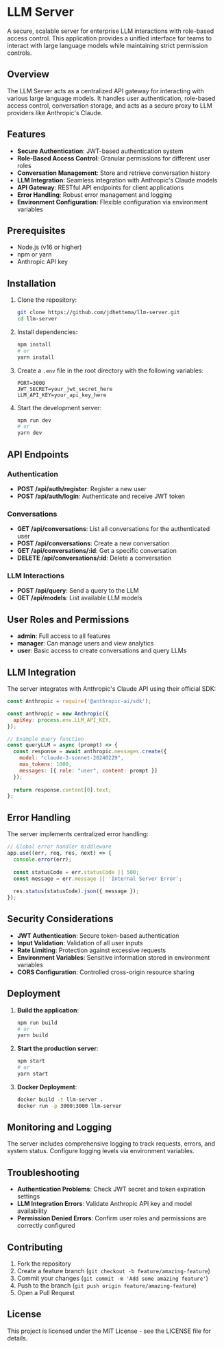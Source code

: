 # LLM Server

A secure, scalable server for enterprise LLM interactions with role-based access control. This application provides a unified interface for teams to interact with large language models while maintaining strict permission controls.

## Overview

The LLM Server acts as a centralized API gateway for interacting with various large language models. It handles user authentication, role-based access control, conversation storage, and acts as a secure proxy to LLM providers like Anthropic's Claude.

## Features

- **Secure Authentication**: JWT-based authentication system
- **Role-Based Access Control**: Granular permissions for different user roles
- **Conversation Management**: Store and retrieve conversation history
- **LLM Integration**: Seamless integration with Anthropic's Claude models
- **API Gateway**: RESTful API endpoints for client applications
- **Error Handling**: Robust error management and logging
- **Environment Configuration**: Flexible configuration via environment variables

## Prerequisites

- Node.js (v16 or higher)
- npm or yarn
- Anthropic API key

## Installation

1. Clone the repository:
   ```bash
   git clone https://github.com/jdhettema/llm-server.git
   cd llm-server
   ```

2. Install dependencies:
   ```bash
   npm install
   # or
   yarn install
   ```

3. Create a `.env` file in the root directory with the following variables:
   ```
   PORT=3000
   JWT_SECRET=your_jwt_secret_here
   LLM_API_KEY=your_api_key_here
   ```

4. Start the development server:
   ```bash
   npm run dev
   # or
   yarn dev
   ```

## API Endpoints

### Authentication

- **POST /api/auth/register**: Register a new user
- **POST /api/auth/login**: Authenticate and receive JWT token

### Conversations

- **GET /api/conversations**: List all conversations for the authenticated user
- **POST /api/conversations**: Create a new conversation
- **GET /api/conversations/:id**: Get a specific conversation
- **DELETE /api/conversations/:id**: Delete a conversation

### LLM Interactions

- **POST /api/query**: Send a query to the LLM
- **GET /api/models**: List available LLM models

## User Roles and Permissions

- **admin**: Full access to all features
- **manager**: Can manage users and view analytics
- **user**: Basic access to create conversations and query LLMs

## LLM Integration

The server integrates with Anthropic's Claude API using their official SDK:

```javascript
const Anthropic = require('@anthropic-ai/sdk');

const anthropic = new Anthropic({
  apiKey: process.env.LLM_API_KEY,
});

// Example query function
const queryLLM = async (prompt) => {
  const response = await anthropic.messages.create({
    model: "claude-3-sonnet-20240229",
    max_tokens: 1000,
    messages: [{ role: "user", content: prompt }]
  });
  
  return response.content[0].text;
};
```

## Error Handling

The server implements centralized error handling:

```javascript
// Global error handler middleware
app.use((err, req, res, next) => {
  console.error(err);
  
  const statusCode = err.statusCode || 500;
  const message = err.message || 'Internal Server Error';
  
  res.status(statusCode).json({ message });
});
```

## Security Considerations

- **JWT Authentication**: Secure token-based authentication
- **Input Validation**: Validation of all user inputs
- **Rate Limiting**: Protection against excessive requests
- **Environment Variables**: Sensitive information stored in environment variables
- **CORS Configuration**: Controlled cross-origin resource sharing

## Deployment

1. **Build the application**:
   ```bash
   npm run build
   # or
   yarn build
   ```

2. **Start the production server**:
   ```bash
   npm start
   # or
   yarn start
   ```

3. **Docker Deployment**:
   ```bash
   docker build -t llm-server .
   docker run -p 3000:3000 llm-server
   ```

## Monitoring and Logging

The server includes comprehensive logging to track requests, errors, and system status. Configure logging levels via environment variables.

## Troubleshooting

- **Authentication Problems**: Check JWT secret and token expiration settings
- **LLM Integration Errors**: Validate Anthropic API key and model availability
- **Permission Denied Errors**: Confirm user roles and permissions are correctly configured

## Contributing

1. Fork the repository
2. Create a feature branch (`git checkout -b feature/amazing-feature`)
3. Commit your changes (`git commit -m 'Add some amazing feature'`)
4. Push to the branch (`git push origin feature/amazing-feature`)
5. Open a Pull Request

## License

This project is licensed under the MIT License - see the LICENSE file for details.